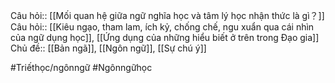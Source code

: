 Câu hỏi:: [[Mối quan hệ giữa ngữ nghĩa học và tâm lý học nhận thức là gì？]]
Câu hỏi:: [[Kiêu ngạo, tham lam, ích kỷ, chống chế, ngu xuẩn qua cái nhìn của ngữ dụng học]], [[Ứng dụng của những hiểu biết ở trên trong Đạo gia]] 
Chủ đề:: [[Bản ngã]], [[Ngôn ngữ]], [[Sự chú ý]] 

#Triếthọc/ngônngữ #Ngônngữhọc 
